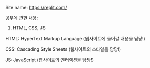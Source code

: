 Site name: https://replit.com/

공부에 관한 내용:
1. HTML, CSS, JS

HTML: HyperText Markup Language
(웹사이트에 들어갈 내용을 담당!)

CSS: Cascading Style Sheets
(웹사이트의 스타일을 담당!)

JS: JavaScript
(웹사이트의 인터랙션을 담당!)
